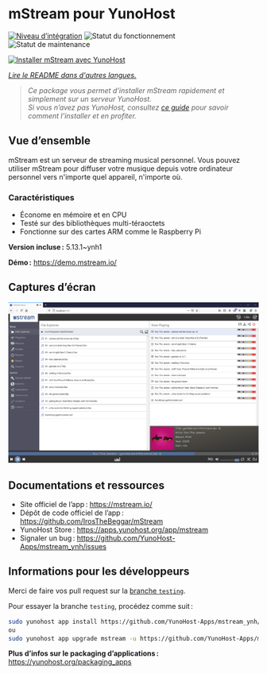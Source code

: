<!--
Nota bene : ce README est automatiquement généré par <https://github.com/YunoHost/apps/tree/master/tools/readme_generator>
Il NE doit PAS être modifié à la main.
-->

# mStream pour YunoHost

[![Niveau d’intégration](https://apps.yunohost.org/badge/integration/mstream)](https://ci-apps.yunohost.org/ci/apps/mstream/)
![Statut du fonctionnement](https://apps.yunohost.org/badge/state/mstream)
![Statut de maintenance](https://apps.yunohost.org/badge/maintained/mstream)

[![Installer mStream avec YunoHost](https://install-app.yunohost.org/install-with-yunohost.svg)](https://install-app.yunohost.org/?app=mstream)

*[Lire le README dans d'autres langues.](./ALL_README.md)*

> *Ce package vous permet d’installer mStream rapidement et simplement sur un serveur YunoHost.*  
> *Si vous n’avez pas YunoHost, consultez [ce guide](https://yunohost.org/install) pour savoir comment l’installer et en profiter.*

## Vue d’ensemble

mStream est un serveur de streaming musical personnel. Vous pouvez utiliser mStream pour diffuser votre musique depuis votre ordinateur personnel vers n'importe quel appareil, n'importe où.

### Caractéristiques

- Économe en mémoire et en CPU
- Testé sur des bibliothèques multi-téraoctets
- Fonctionne sur des cartes ARM comme le Raspberry Pi

**Version incluse :** 5.13.1~ynh1

**Démo :** <https://demo.mstream.io/>

## Captures d’écran

![Capture d’écran de mStream](./doc/screenshots/mstreamv5.png)

## Documentations et ressources

- Site officiel de l’app : <https://mstream.io/>
- Dépôt de code officiel de l’app : <https://github.com/IrosTheBeggar/mStream>
- YunoHost Store : <https://apps.yunohost.org/app/mstream>
- Signaler un bug : <https://github.com/YunoHost-Apps/mstream_ynh/issues>

## Informations pour les développeurs

Merci de faire vos pull request sur la [branche `testing`](https://github.com/YunoHost-Apps/mstream_ynh/tree/testing).

Pour essayer la branche `testing`, procédez comme suit :

```bash
sudo yunohost app install https://github.com/YunoHost-Apps/mstream_ynh/tree/testing --debug
ou
sudo yunohost app upgrade mstream -u https://github.com/YunoHost-Apps/mstream_ynh/tree/testing --debug
```

**Plus d’infos sur le packaging d’applications :** <https://yunohost.org/packaging_apps>
